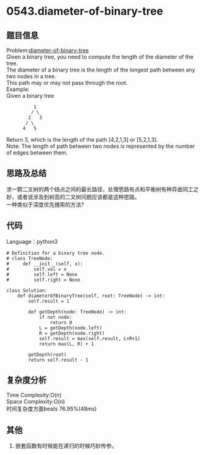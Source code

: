 # 0543.diameter-of-binary-tree  

## 题目信息  
Problem:[diameter-of-binary-tree](https://leetcode.com/problems/diameter-of-binary-tree/)  
Given a binary tree, you need to compute the length of the diameter of the tree.  
The diameter of a binary tree is the length of the longest path between any two nodes in a tree.  
This path may or may not pass through the root.  
Example:  
Given a binary tree  
```
          1
         / \
        2   3
       / \     
      4   5    
```
Return 3, which is the length of the path [4,2,1,3] or [5,2,1,3].  
Note: The length of path between two nodes is represented by the number of edges between them.  

## 思路及总结
求一颗二叉树的两个结点之间的最长路径，处理思路有点和平衡树有种异曲同工之妙，或者说涉及到树高的二叉树问题应该都是这种思路。  
一种类似于深度优先搜索的方法?  

## 代码
Language：python3  
```
# Definition for a binary tree node.
# class TreeNode:
#     def __init__(self, x):
#         self.val = x
#         self.left = None
#         self.right = None

class Solution:
    def diameterOfBinaryTree(self, root: TreeNode) -> int:
        self.result = 1
        
        def getDepth(node: TreeNode) -> int:
            if not node:
                return 0
            L = getDepth(node.left)
            R = getDepth(node.right)
            self.result = max(self.result, L+R+1)
            return max(L, R) + 1
        
        getDepth(root)
        return self.result - 1
```

## 复杂度分析   
Time Complexity:O(n)  
Space Complexity:O(n)  
时间复杂度方面beats 76.95%(48ms)  

## 其他  
1. 嵌套函数有时候能在递归的时候巧妙传参。  
